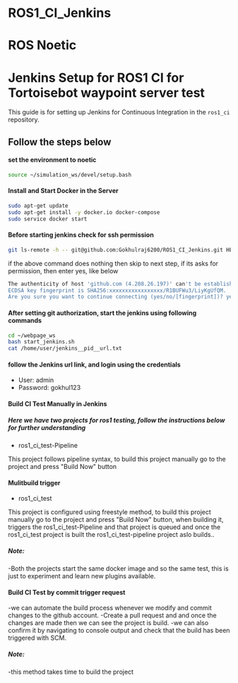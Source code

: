 # ROS1_CI_Jenkins

# ROS Noetic

# Jenkins Setup for ROS1 CI for Tortoisebot waypoint server test

This guide is for setting up Jenkins for Continuous Integration in the `ros1_ci` repository.

## Follow the steps below

#### set the environment to noetic
```bash
source ~/simulation_ws/devel/setup.bash
```

#### Install and Start Docker in the Server
```bash
sudo apt-get update
sudo apt-get install -y docker.io docker-compose
sudo service docker start
```
#### Before starting jenkins check for ssh permission 

```bash
git ls-remote -h -- git@github.com:Gokhulraj6200/ROS1_CI_Jenkins.git HEAD
```
if the above command does nothing then skip to next step, if its asks for permission, then enter yes, like below

```bash
The authenticity of host 'github.com (4.208.26.197)' can't be established.
ECDSA key fingerprint is SHA256:xxxxxxxxxxxxxxxxx/R1BUFWu3/LiyKgUfQM.
Are you sure you want to continue connecting (yes/no/[fingerprint])? yes
```

#### After setting git authorization, start the jenkins using following commands

```bash
cd ~/webpage_ws
bash start_jenkins.sh
cat /home/user/jenkins__pid__url.txt
```

#### follow the Jenkins url link, and login using the credentials

- User: admin
- Password: gokhul123

#### Build CI Test Manually in Jenkins

##### Here we have two projects for ros1 testing, follow the instructions below for further understanding

- ros1_ci_test-Pipeline

This project follows pipeline syntax, to build  this project manually go to the project and press "Build Now" button

#### Mulitbuild trigger

- ros1_ci_test 

This project is configured using freestyle method, to build this project manually go to the project and press "Build Now" button, when building it, triggers the ros1_ci_test-Pipeline and that project is queued and once the ros1_ci_test project is built the ros1_ci_test-pipeline project aslo builds..

##### Note: 

-Both the projects start the same docker image and so the same test, this is just to experiment and learn new plugins available.

#### Build CI Test by commit trigger request

-we can automate the build process whenever we modify and commit changes to the github account.
-Create a pull request and and once the changes are made then we can see the project is build.
-we can also confirm it by navigating to console output and check that the build has been triggered with SCM.

##### Note:

-this method takes time to build the project